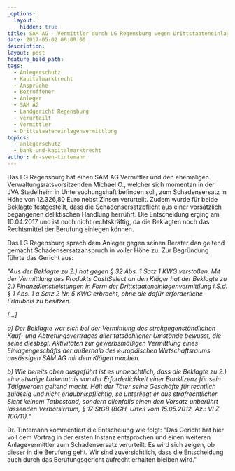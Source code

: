 ```yaml
---
_options:
  layout:
    hidden: true
title: SAM AG - Vermittler durch LG Regensburg wegen Drittstaateneinlagenvermittlung verurteilt
date: 2017-05-02 00:00:00
description:
layout: post
feature_bild_path:
tags:
  - Anlegerschutz
  - Kapitalmarktrecht
  - Ansprüche
  - Betroffener
  - Anleger
  - SAM AG
  - Landgericht Regensburg
  - verurteilt
  - Vermittler
  - Drittstaateneinlagenvermittlung
topics:
  - anlegerschutz
  - bank-und-kapitalmarktrecht
author: dr-sven-tintemann
---
```



Das LG Regensburg hat einen SAM AG Vermittler und den ehemaligen Verwaltungsratsvorsitzenden Michael O., welcher sich momentan in der JVA Stadelheim in Untersuchungshaft befinden soll, zum Schadensersatz in Höhe von 12.326,80 Euro nebst Zinsen verurteilt. Zudem wurde für beide Beklagte festgestellt, dass die Schadensersatzpflicht aus einer vorsätzlich begangenen deliktischen Handlung herrührt. Die Entscheidung erging am 10.04.2017 und ist noch nicht rechtskräftig, da die Beklagten noch das Rechtsmittel der Berufung einlegen können.

Das LG Regensburg sprach dem Anleger gegen seinen Berater den geltend gemacht Schadensersatzanspruch in voller Höhe zu. Zur Begründung führte das Gericht aus:

*"Aus der Beklagte zu 2.) hat gegen § 32 Abs. 1 Satz 1 KWG verstoßen. Mit der Vermittlung des Produkts CashSelect an den Kläger hat der Beklagte zu 2.) Finanzdienstleistungen in Form der Drittstaateneinlagenvermittlung i.S.d. § 1 Abs. 1 a Satz 2 Nr. 5 KWG erbracht, ohne die dafür erforderliche Erlaubnis zu besitzen.*

*[…]*

*a) Der Beklagte war sich bei der Vermittlung des streitgegenständlichen Kauf- und Abtretungsvertrages aller tatsächlicher Umstände bewusst, die seine diesbzgl. Aktivitäten zur gewerbsmäßigen Vermittlung eines Einlagengeschäfts der außerhalb des europäischen Wirtschaftsraums ansässigen SAM AG mit dem Klägen machen.*

*b) Wie bereits oben ausgeführt ist es unbeachtlich, dass die Beklagte zu 2.) eine etwaige Unkenntnis von der Erforderlichkeit einer Banklizenz für sein Tätigwerden geltend macht. Hält der Täter seine Geschäfte für rechtlich zulässig und nicht erlaubnispflichtig, so unterliegt er aus strafrechtlicher Sicht keinem Tatbestand, sondern allenfalls einen den Vorsatz unberührt lassenden Verbotsirrtum, § 17 StGB (BGH, Urteil vom 15.05.2012, Az.: VI Z 166/11)."*

Dr. Tintemann kommentiert die Entscheiung wie folgt: "Das Gericht hat hier voll dem Vortrag in der ersten Instanz entsprochen und einen weiteren Anlagevermittler zum Schadensersatz verurteilt. Es wird sich zeigen, ob dieser in die Berufung geht. Wir sind zuversichtlich, dass die Entscheidung auch durch das Berufungsgericht aufrecht erhalten bleiben wird."